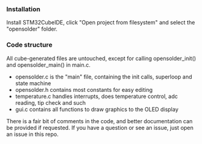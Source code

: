 ### Installation
Install STM32CubeIDE, click "Open project from filesystem" and select the "opensolder" folder.

### Code structure
All cube-generated files are untouched, except for calling opensolder_init() and opensolder_main() in main.c.
- opensolder.c is the "main" file, containing the init calls, superloop and state machine
- opensolder.h contains most constants for easy editing
- temperature.c handles interrupts, does temperature control, adc reading, tip check and such
- gui.c contains all functions to draw graphics to the OLED display

There is a fair bit of comments in the code, and better documentation can be provided if requested. If you have a question or see an issue, just open an issue in this repo.
